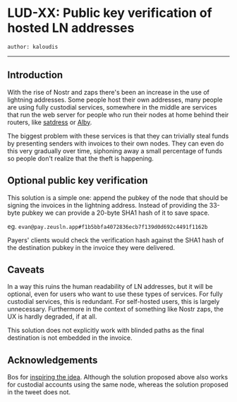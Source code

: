 LUD-XX: Public key verification of hosted LN addresses
=====================================================

`author: kaloudis`

---

## Introduction

With the rise of Nostr and zaps there's been an increase in the use of lightning addresses. Some people host their own addresses, many people are using fully custodial services, somewhere in the middle are services that run the web server for people who run their nodes at home behind their routers, like [satdress](https://github.com/nbd-wtf/satdress) or [Alby](https://guides.getalby.com/overall-guide/alby-lightning-wallet/features/connect-your-own-node-to-your-alby-account).

The biggest problem with these services is that they can trivially steal funds by presenting senders with invoices to their own nodes. They can even do this very gradually over time, siphoning away a small percentage of funds so people don't realize that the theft is happening.

## Optional public key verification

This solution is a simple one: append the pubkey of the node that should be signing the invoices in the lightning address. Instead of providing the 33-byte pubkey we can provide a 20-byte SHA1 hash of it to save space.

eg. `evan@pay.zeusln.app#f1b5bbfa4072836ecb7f139d0d692c4491f1162b`

Payers' clients would check the verification hash against the SHA1 hash of the destination pubkey in the invoice they were delivered.

## Caveats

In a way this ruins the human readability of LN addresses, but it will be optional, even for users who want to use these types of services. For fully custodial services, this is redundant. For self-hosted users, this is largely unnecessary. Furthermore in the context of something like Nostr zaps, the UX is hardly degraded, if at all.

This solution does not explicitly work with blinded paths as the final destination is not embedded in the invoice.

## Acknowledgements

Bos for [inspiring the idea](https://twitter.com/alexbosworth/status/1630309388446748672). Although the solution proposed above also works for custodial accounts using the same node, whereas the solution proposed in the tweet does not.

